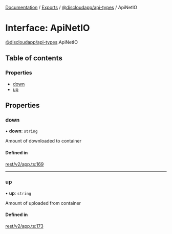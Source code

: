 [Documentation](../README.md) / [Exports](../modules.md) / [@discloudapp/api-types](../modules/discloudapp_api_types.md) / ApiNetIO

# Interface: ApiNetIO

[@discloudapp/api-types](../modules/discloudapp_api_types.md).ApiNetIO

## Table of contents

### Properties

- [down](discloudapp_api_types.ApiNetIO.md#down)
- [up](discloudapp_api_types.ApiNetIO.md#up)

## Properties

### down

• **down**: `string`

Amount of downloaded to container

#### Defined in

[rest/v2/app.ts:169](https://github.com/discloud/discloud.app/blob/c6f50ea/packages/api-types/rest/v2/app.ts#L169)

___

### up

• **up**: `string`

Amount of uploaded from container

#### Defined in

[rest/v2/app.ts:173](https://github.com/discloud/discloud.app/blob/c6f50ea/packages/api-types/rest/v2/app.ts#L173)
